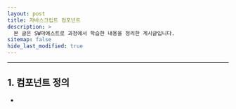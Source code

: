 ```yaml
---
layout: post
title: 자바스크립트 컴포넌트
description: >
  본 글은 SW마에스트로 과정에서 학습한 내용을 정리한 게시글입니다.
sitemap: false
hide_last_modified: true
---
```


---

## 1. 컴포넌트 정의

-
